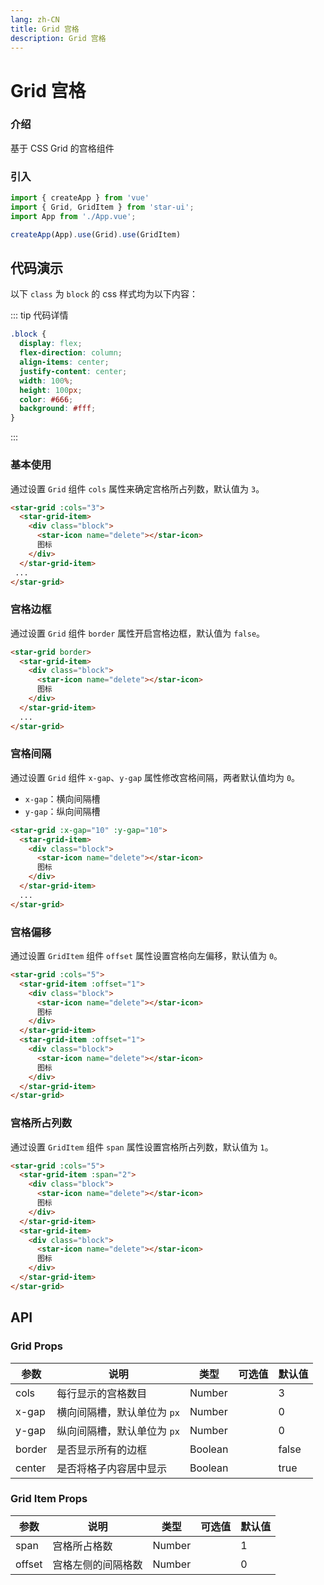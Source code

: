 ```yaml
---
lang: zh-CN
title: Grid 宫格
description: Grid 宫格
---
```

# Grid 宫格


<card>

### 介绍
基于 CSS Grid 的宫格组件
</card>

<card>

### 引入
```js
import { createApp } from 'vue'
import { Grid, GridItem } from 'star-ui';
import App from './App.vue';

createApp(App).use(Grid).use(GridItem)
```
</card>


## 代码演示

以下 `class` 为 `block` 的 css 样式均为以下内容：

::: tip 代码详情
```css
.block {
  display: flex;
  flex-direction: column;
  align-items: center;
  justify-content: center;
  width: 100%;
  height: 100px;
  color: #666;
  background: #fff;
}
```
:::

<card>


### 基本使用

通过设置 `Grid` 组件 `cols` 属性来确定宫格所占列数，默认值为 `3`。


```html
<star-grid :cols="3">
  <star-grid-item>
    <div class="block">
      <star-icon name="delete"></star-icon>
      图标
    </div>
  </star-grid-item>
 ...
</star-grid>
```

</card>


<card>


### 宫格边框

通过设置 `Grid` 组件 `border` 属性开启宫格边框，默认值为 `false`。

```html
<star-grid border>
  <star-grid-item>
    <div class="block">
      <star-icon name="delete"></star-icon>
      图标
    </div>
  </star-grid-item>
  ...
</star-grid>
```
</card>

<card>

### 宫格间隔

通过设置 `Grid` 组件 `x-gap`、`y-gap` 属性修改宫格间隔，两者默认值均为 `0`。  
- `x-gap`：横向间隔槽
- `y-gap`：纵向间隔槽

```html
<star-grid :x-gap="10" :y-gap="10">
  <star-grid-item>
    <div class="block">
      <star-icon name="delete"></star-icon>
      图标
    </div>
  </star-grid-item>
  ...
</star-grid>
```
</card>


<card>

### 宫格偏移

通过设置 `GridItem` 组件 `offset` 属性设置宫格向左偏移，默认值为 `0`。  


```html
<star-grid :cols="5">
  <star-grid-item :offset="1">
    <div class="block">
      <star-icon name="delete"></star-icon>
      图标
    </div>
  </star-grid-item>
  <star-grid-item :offset="1">
    <div class="block">
      <star-icon name="delete"></star-icon>
      图标
    </div>
  </star-grid-item>
</star-grid>
```
</card>


<card>

### 宫格所占列数

通过设置 `GridItem` 组件 `span` 属性设置宫格所占列数，默认值为 `1`。  


```html
<star-grid :cols="5">
  <star-grid-item :span="2">
    <div class="block">
      <star-icon name="delete"></star-icon>
      图标
    </div>
  </star-grid-item>
  <star-grid-item>
    <div class="block">
      <star-icon name="delete"></star-icon>
      图标
    </div>
  </star-grid-item>
</star-grid>
```
</card>




## API

<card>

### Grid Props

| 参数   | 说明                        | 类型    | 可选值 | 默认值 |
| ------ | --------------------------- | ------- | ------ | ------ |
| cols   | 每行显示的宫格数目          | Number  |        | 3      |
| x-gap  | 横向间隔槽，默认单位为 `px` | Number  |        | 0      |
| y-gap  | 纵向间隔槽，默认单位为 `px` | Number  |        | 0      |
| border | 是否显示所有的边框          | Boolean |        | false  |
| center | 是否将格子内容居中显示      | Boolean |        | true   |

</card>

<card>

### Grid Item Props

| 参数   | 说明               | 类型   | 可选值 | 默认值 |
| ------ | ------------------ | ------ | ------ | ------ |
| span   | 宫格所占格数       | Number |        | 1      |
| offset | 宫格左侧的间隔格数 | Number |        | 0      |

</card>

